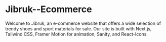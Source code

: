 # Jibruk--Ecommerce
Welcome to Jibruk, an e-commerce website that offers a wide selection of trendy shoes and sport materials for sale. Our site is built with Next.js, Tailwind CSS, Framer Motion for animation, Sanity, and React-Icons.
